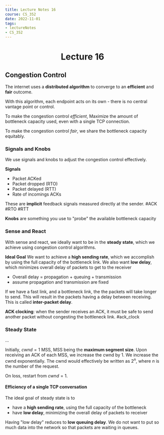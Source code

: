 ```yaml
---
title: Lecture Notes 16 
course: CS_352
date: 2022-11-01
tags: 
- lectureNotes
- CS_352
---
```


<center><h1>Lecture 16</h1></center>

## Congestion Control

The internet uses a **distributed algorithm** to converge to an **efficient** and **fair** outcome.

With this algorithm, each endpoint acts on its own - there is no central vantage point or control.

To make the congestion control *efficient*, Maximize the amount of bottleneck capacity used, even with a single TCP connection.

To make the congestion control *fair*, we share the bottleneck capacity equitably.

### Signals and Knobs
We use signals and knobs to adjust the congestion control effectively.

**Signals**
- Packet ACKed
- Packet dropped (RTO)
- Packet delayed (RTT)
- Rate of incomings ACKs

These are **implicit** feedback signals measured directly at the sender.
#ACK #RTO #RTT

**Knobs** are something you use to "probe" the available bottleneck capacity

### Sense and React
With sense and react, we ideally want to be in the **steady state**, which we achieve using congestion control algorithms.

**Ideal Goal**
We want to achieve a **high sending rate**, which we accomplish by using the full capacity of the bottleneck link.
We also want **low delay**, which minimizes overall delay of packets to get to the receiver
- Overall delay = propagation + queuing + transmission
- assume propagation and transmission are fixed

If we have a fast link, and a bottleneck link, the the packets will take longer to send. This will result in the packets having a delay between receiving. This is called **inter-packet delay**.

**ACK clocking**: when the sender receives an ACK, it must be safe to send another packet without congesting the bottleneck link. #ack_clock

### Steady State
...

Initially, $cwnd = 1$ MSS, MSS being the **maximum segment size**.
Upon receiving an ACK of each MSS, we increase the cwnd by 1. We increase the cwnd exponentially. The cwnd would effectively be written as $2^n$, where $n$ is the number of the request.

On loss, restart from $cwnd = 1$.

#### Efficiency of a single TCP conversation
The ideal goal of steady state is to
- have a **high sending rate**, using the full capacity of the bottleneck
- have **low delay**, minimizing the overall delay of packets to receiver

Having "low delay" reduces to **low queuing delay**. We do not want to put so much data into the network so that packets are waiting in queues.